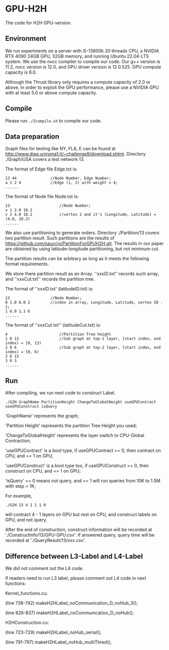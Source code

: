 # GPU-H2H
The code for H2H GPU-version.

## Environment

We run experiments on a server with i5-13600k 20 threads CPU, a NVIDIA RTX 4090 24GB GPU, 32GB memory, and running Ubuntu 22.04-LTS system. 
We use the nvcc compiler to compile our code. Our g++ version is 11.2, nvcc version is 12.0, and GPU driver version is 12.0.525. GPU compute capacity is 6.0.

Although the Thrust library only requires a compute capacity of 2.0 or above, in order to exploit the GPU performance, please use a NVIDIA GPU with at least 5.0 or above compute capacity.


## Compile

Please run 
```./Zcompile.sh```
to compile our code.


## Data preparation

Graph files for testing like NY, FLA, E can be found at http://www.diag.uniroma1.it/~challenge9/download.shtml.
Directory ./Graph/USA covers a test network 13. 

The format of Edge file Edge.txt is:
```
13 44               //Node Number, Edge Number;
a 1 2 4             //Edge (1, 2) with weight = 4;
......
```

The format of Node file Node.txt is:
```
13                      //Node Number;
v 1 2.0 10.1
v 2 4.0 10.2            //vertex 2 and it's (Longitude, Latitude) = (4.0, 10.2)
......
```

We also use partitioning to generate orders. Directory ./Partition/13 covers two partition result. 
Such partitions are the results of https://github.com/sauccjy/PartitionForGPUH2H.git. 
The results in our paper are obtained by using latitude-longitude partitioning, but not minimum cut.

The partition results can be arbitrary as long as it meets the following format requirements.

We store there partition result as an Array. ''xxxID.txt'' records such array, and ''xxxCut.txt'' records the partition tree.

The format of ''xxxID.txt' (latitudeID.txt) is:
```
13                  //Node Number;
0 1.0 6.0 2         //index in array, Longitude, Latitude, vertex ID - 1;
1 6.0 1.1 6
......
```

The format of ''xxxCut.txt'' (latitudeCut.txt) is:
```
4                       //Partition Tree height
1 0 13                  //Sub graph at top-1 layer, [start index, end index) = [0, 13)
2 0 6                   //Sub graph at top-2 layer, [start index, end index) = [0, 6)
2 6 13
3 0 3
......
```

## Run
After compiling, we run next code to construct Label.
```
./G2H GraphName PartitionHeight ChangeToGlobalHeight useGPUContract useGPUConstruct isQuery
```

'GraphName' represents the graph;

'Partition Height' represents the partition Tree Height you used;

'ChangeToGlobalHeight' represents the layer switch to CPU-Global Contraction;

'useGPUContract' is a bool type, if useGPUContract == 0, then contract on CPU, and == 1 on GPU;

'useGPUConstruct' is a bool type too, if useGPUConstruct == 0, then construct on CPU, and == 1 on GPU;

'isQuery' == 0 means not query, and == 1 will run queries from 10K to 1.5M with step = 1K;

For example, 
```
./G2H 13 4 1 1 1 0
```
will contract 4 - 1 layers on GPU but rest on CPU,  and construct labels on GPU, and not query. 

After the end of construction, construct information will be recorded at './ConstructInfo/13/GPU-GPU.csv'.
If answered query, query time will be recorded at './QueryResult/13/xxx.csv'.


## Difference between L3-Label and L4-Label

We did not comment out the L4 code.

If readers need to run L3 label, please comment out L4 code in next functions:

Kernel_functions.cu: 

(line 738-742) makeH2HLabel_noCommunication_D_noHub_3();

(line 828-837) makeH2HLabel_noCommunication_D_noHub();
                     
H2HConstruction.cu: 

(line 723-729) makeH2HLabel_noHub_serial();

(line 791-797) makeH2HLabel_noHub_multiThred();
                     
